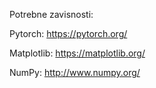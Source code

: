 Potrebne zavisnosti:

Pytorch: https://pytorch.org/

Matplotlib: https://matplotlib.org/

NumPy: http://www.numpy.org/